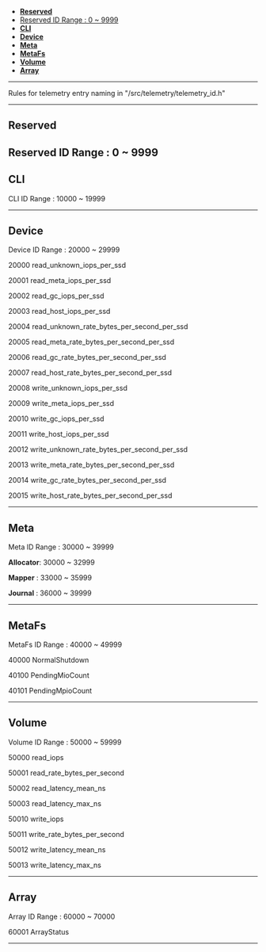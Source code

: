 - [**Reserved**](#reserved)
- [Reserved ID Range : 0 ~ 9999](#reserved-id-range--0--9999)
- [**CLI**](#cli)
- [**Device**](#device)
- [**Meta**](#meta)
- [**MetaFs**](#metafs)
- [**Volume**](#volume)
- [**Array**](#array)

---
Rules for telemetry entry naming in "/src/telemetry/telemetry_id.h"

---
## **Reserved**
Reserved ID Range : 0 ~ 9999
---
## **CLI**
CLI ID Range : 10000 ~ 19999

---

## **Device**
Device ID Range : 20000 ~ 29999

20000 read_unknown_iops_per_ssd

20001 read_meta_iops_per_ssd

20002 read_gc_iops_per_ssd

20003 read_host_iops_per_ssd

20004 read_unknown_rate_bytes_per_second_per_ssd

20005 read_meta_rate_bytes_per_second_per_ssd

20006 read_gc_rate_bytes_per_second_per_ssd

20007 read_host_rate_bytes_per_second_per_ssd

20008 write_unknown_iops_per_ssd

20009 write_meta_iops_per_ssd

20010 write_gc_iops_per_ssd

20011 write_host_iops_per_ssd

20012 write_unknown_rate_bytes_per_second_per_ssd

20013 write_meta_rate_bytes_per_second_per_ssd

20014 write_gc_rate_bytes_per_second_per_ssd

20015 write_host_rate_bytes_per_second_per_ssd

---

## **Meta**
Meta ID Range : 30000 ~ 39999

**Allocator**: 30000 ~ 32999

**Mapper**   : 33000 ~ 35999

**Journal**  : 36000 ~ 39999

---

## **MetaFs**
MetaFs ID Range : 40000 ~ 49999

40000 NormalShutdown

40100 PendingMioCount

40101 PendingMpioCount

---

## **Volume**
Volume ID Range : 50000 ~ 59999

50000 read_iops

50001 read_rate_bytes_per_second

50002 read_latency_mean_ns

50003 read_latency_max_ns

50010 write_iops

50011 write_rate_bytes_per_second

50012 write_latency_mean_ns

50013 write_latency_max_ns

---

## **Array**
Array ID Range : 60000 ~ 70000

60001 ArrayStatus

---